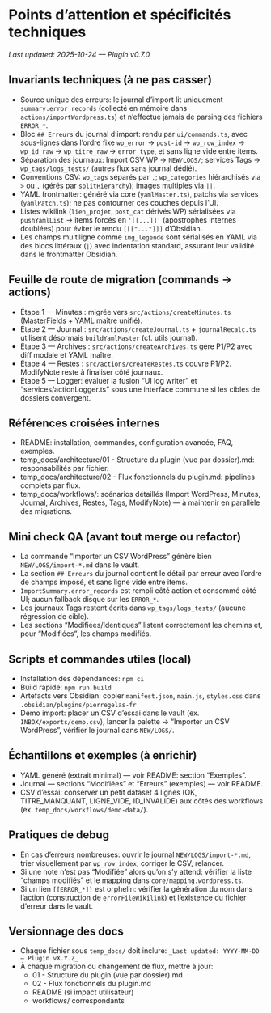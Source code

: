 # Points d’attention et spécificités techniques
_Last updated: 2025-10-24 — Plugin v0.7.0_

## Invariants techniques (à ne pas casser)
- Source unique des erreurs: le journal d’import lit uniquement `summary.error_records` (collecté en mémoire dans `actions/importWordpress.ts`) et n’effectue jamais de parsing des fichiers `ERROR_*`.
- Bloc `## Erreurs` du journal d’import: rendu par `ui/commands.ts`, avec sous-lignes dans l’ordre fixe `wp_error` → `post-id` → `wp_row_index` → `wp_id_raw` → `wp_titre_raw` → `error_type`, et sans ligne vide entre items.
- Séparation des journaux: Import CSV WP → `NEW/LOGS/`; services Tags → `wp_tags/logs_tests/` (autres flux sans journal dédié).
- Conventions CSV: `wp_tags` séparés par `,`; `wp_categories` hiérarchisés via `>` ou `,` (gérés par `splitHierarchy`); images multiples via `||`.
- YAML frontmatter: généré via core (`yamlMaster.ts`), patchs via services (`yamlPatch.ts`); ne pas contourner ces couches depuis l’UI.
- Listes wikilink (`lien_projet`, `post_cat` dérivés WP) sérialisées via `pushYamlList` → items forcés en `'[[...]]'` (apostrophes internes doublées) pour éviter le rendu `[[["..."]]]` d’Obsidian.
- Les champs multiligne comme `img_legende` sont sérialisés en YAML via des blocs littéraux (`|`) avec indentation standard, assurant leur validité dans le frontmatter Obsidian.

## Feuille de route de migration (commands → actions)
- Étape 1 — Minutes : migrée vers `src/actions/createMinutes.ts` (MasterFields + YAML maître unifié).
- Étape 2 — Journal : `src/actions/createJournal.ts` + `journalRecalc.ts` utilisent désormais `buildYamlMaster` (cf. utils journal).
- Étape 3 — Archives : `src/actions/createArchives.ts` gère P1/P2 avec diff modale et YAML maître.
- Étape 4 — Restes : `src/actions/createRestes.ts` couvre P1/P2. ModifyNote reste à finaliser côté journaux.
- Étape 5 — Logger: évaluer la fusion “UI log writer” et “services/actionLogger.ts” sous une interface commune si les cibles de dossiers convergent.

## Références croisées internes
- README: installation, commandes, configuration avancée, FAQ, exemples.
- temp_docs/architecture/01 - Structure du plugin (vue par dossier).md: responsabilités par fichier.
- temp_docs/architecture/02 - Flux fonctionnels du plugin.md: pipelines complets par flux.
- temp_docs/workflows/: scénarios détaillés (Import WordPress, Minutes, Journal, Archives, Restes, Tags, ModifyNote) — à maintenir en parallèle des migrations.

## Mini check QA (avant tout merge ou refactor)
- La commande “Importer un CSV WordPress” génère bien `NEW/LOGS/import-*.md` dans le vault.
- La section `## Erreurs` du journal contient le détail par erreur avec l’ordre de champs imposé, et sans ligne vide entre items.
- `ImportSummary.error_records` est rempli côté action et consommé côté UI; aucun fallback disque sur les `ERROR_*`.
- Les journaux Tags restent écrits dans `wp_tags/logs_tests/` (aucune régression de cible).
- Les sections “Modifiées/Identiques” listent correctement les chemins et, pour “Modifiées”, les champs modifiés.

## Scripts et commandes utiles (local)
- Installation des dépendances: `npm ci`
- Build rapide: `npm run build`
- Artefacts vers Obsidian: copier `manifest.json`, `main.js`, `styles.css` dans `.obsidian/plugins/pierregelas-fr`
- Démo import: placer un CSV d’essai dans le vault (ex. `INBOX/exports/demo.csv`), lancer la palette → “Importer un CSV WordPress”, vérifier le journal dans `NEW/LOGS/`.

## Échantillons et exemples (à enrichir)
- YAML généré (extrait minimal) — voir README: section “Exemples”.
- Journal — sections “Modifiées” et “Erreurs” (exemples) — voir README.
- CSV d’essai: conserver un petit dataset 4 lignes (OK, TITRE_MANQUANT, LIGNE_VIDE, ID_INVALIDE) aux côtés des workflows (ex. `temp_docs/workflows/demo-data/`).

## Pratiques de debug
- En cas d’erreurs nombreuses: ouvrir le journal `NEW/LOGS/import-*.md`, trier visuellement par `wp_row_index`, corriger le CSV, relancer.
- Si une note n’est pas “Modifiée” alors qu’on s’y attend: vérifier la liste “champs modifiés” et le mapping dans `core/mapping.wordpress.ts`.
- Si un lien `[[ERROR_*]]` est orphelin: vérifier la génération du nom dans l’action (construction de `errorFileWikilink`) et l’existence du fichier d’erreur dans le vault.

## Versionnage des docs
- Chaque fichier sous `temp_docs/` doit inclure: `_Last updated: YYYY-MM-DD — Plugin vX.Y.Z_`
- À chaque migration ou changement de flux, mettre à jour:
  - 01 - Structure du plugin (vue par dossier).md
  - 02 - Flux fonctionnels du plugin.md
  - README (si impact utilisateur)
  - workflows/ correspondants
